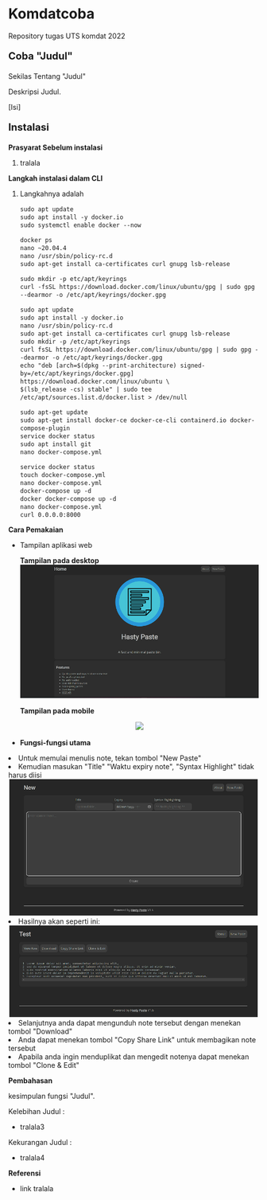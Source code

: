 # Komdatcoba
Repository tugas UTS komdat 2022

<p style="font-size:20px"><b>Coba "Judul"</b></p>

<p style="font-size:14px">Sekilas Tentang "Judul"</p>
<p>Deskripsi Judul.</p>
[Isi]

<p style="font-size:20px"><b>Instalasi</b></p>
<p style="font-size:14px"><b>Prasyarat Sebelum instalasi</b></p>
<ol>
<li>tralala</li>
</ol>
<b>Langkah instalasi dalam CLI</b>
<ol>
<li>
Langkahnya adalah

  ```
  sudo apt update
  sudo apt install -y docker.io
  sudo systemctl enable docker --now
  ```
  
  ```
  docker ps
  nano ~20.04.4
  nano /usr/sbin/policy-rc.d
  sudo apt-get install ca-certificates curl gnupg lsb-release
  ```
  
  ```
  sudo mkdir -p etc/apt/keyrings
  curl -fsSL https://download.docker.com/linux/ubuntu/gpg | sudo gpg --dearmor -o /etc/apt/keyrings/docker.gpg
  ```
  
  ```
  sudo apt update
  sudo apt install -y docker.io
  nano /usr/sbin/policy-rc.d
  sudo apt-get install ca-certificates curl gnupg lsb-release
  sudo mkdir -p /etc/apt/keyrings
  curl fsSL https://download.docker.com/linux/ubuntu/gpg | sudo gpg --dearmor -o /etc/apt/keyrings/docker.gpg
  echo "deb [arch=$(dpkg --print-architecture) signed-by=/etc/apt/keyrings/docker.gpg] https://download.docker.com/linux/ubuntu \
$(lsb_release -cs) stable" | sudo tee /etc/apt/sources.list.d/docker.list > /dev/null
  ```
  
  ```
  sudo apt-get update
  sudo apt-get install docker-ce docker-ce-cli containerd.io docker-compose-plugin
  service docker status
  sudo apt install git
  nano docker-compose.yml
  ```
  
  ```
  service docker status
  touch docker-compose.yml
  nano docker-compose.yml
  docker-compose up -d
  docker docker-compose up -d
  nano docker-compose.yml
  curl 0.0.0.0:8000
  ```
  
</li>
</ol>

<b>Cara Pemakaian</b>
<ul>
<li><p>Tampilan aplikasi web</p></li>
<b>Tampilan pada desktop</b>
<center><img src="images/tampilandesktop.png" width="500" ></center>

<b>Tampilan pada mobile</b>
<center><img src="images/tammpilanmobile.jpg" width="500" ></center>

<li><p><b>Fungsi-fungsi utama</b></p></li>
</ul>
<li>Untuk memulai menulis note, tekan tombol "New Paste"</li>
<li>Kemudian masukan "Title" "Waktu expiry note", "Syntax Highlight" tidak harus diisi</li>
<center><img src="images/func1.png" width="500" ></center>

<li>Hasilnya akan seperti ini:</li>
<center><img src="images/func2.png" width="500" ></center>
<li>Selanjutnya anda dapat mengunduh note tersebut dengan menekan tombol "Download"</li>
<li>Anda dapat menekan tombol "Copy Share Link" untuk membagikan note tersebut</li>
<li>Apabila anda ingin menduplikat dan mengedit notenya dapat menekan tombol "Clone & Edit"</li>


<b>Pembahasan</b>
<p>kesimpulan fungsi "Judul".</p>

Kelebihan Judul :
<ul>
<li>tralala3</li>
</ul>

Kekurangan Judul :
<ul>
<li>tralala4</li>
</ul>

<b>Referensi</b>
<ul>
<li>link tralala</li>
</ul>
